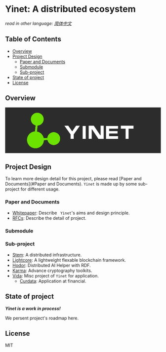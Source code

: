 # Yinet: A distributed ecosystem

*read in other language: [简体中文](zh/README.md)*

## Table of Contents

- [Overview](#Overview)
- [Project Design](#project-design)
  - [Paper and Documents](#paper-and-documents)
  - [Submodule](#Submodule)
  - [Sub-project](#Sub-project)
- [State of project](#state-of-project)
- [License](#License)

## Overview

![](img/yinet.png)

## Project Design

To learn more design detail for this project, please read [Paper and Documents](#Paper and Documents). `Yinet` is made up by some sub-project for different usage.

### Paper and Documents

- [Whitepaper](en/whitepaper.md): Describe ` Yinet`'s aims and design principle.
- [RFCs](en/rfcs/index.md): Describe the detail of project.

### Submodule

### Sub-project

- [Stem](https://github.com/Yinet-project/Stem): A distributed infrastructure.
- [Lightcore](https://github.com/Yinet-project/Lightcore): A lightweight flexable blockchain framework.
- [Hodor](https://github.com/Yinet-project/Hodor): Distributed AI Helper with RDF.
- [Karma](https://github.com/Yinet-project/Karma): Advance cryptography toolkits.
- [Vida](https://github.com/Yinet-project/Stem): Misc project of `Yinet` for application.
  - [Curdata](): Application at financial.

## State of project

***Yinet is a work in process!***

We persent project's roadmap here.

## License

MIT